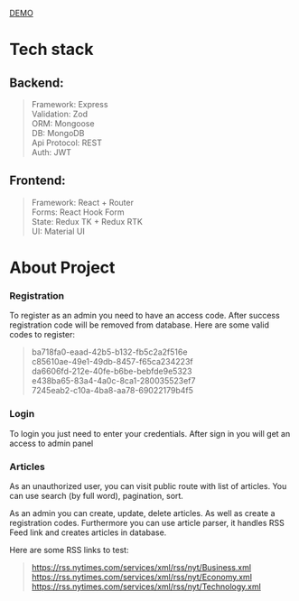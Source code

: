 [DEMO](https://oleksandr-kotliarov.github.io/devit-parser-client/#/)

# Tech stack

## Backend:
> Framework: Express \
> Validation: Zod \
> ORM: Mongoose \
> DB: MongoDB \
> Api Protocol: REST \
> Auth: JWT 

## Frontend:
> Framework: React + Router \
> Forms: React Hook Form \
> State: Redux TK + Redux RTK \
> UI: Material UI

# About Project

### Registration
To register as an admin you need to have an access code. After success registration code will be removed from database. Here are some valid codes to register:
> ba718fa0-eaad-42b5-b132-fb5c2a2f516e \
> c85610ae-49e1-49db-8457-f65ca234223f \
> da6606fd-212e-40fe-b6be-bebfde9e5323 \
> e438ba65-83a4-4a0c-8ca1-280035523ef7 \
> 7245eab2-c10a-4ba8-aa78-69022179b4f5

### Login
To login you just need to enter your credentials. After sign in you will get an access to admin panel

### Articles
As an unauthorized user, you can visit public route with list of articles. You can use search (by full word), pagination, sort.
>
As an admin you can create, update, delete articles. As well as create a registration codes. Furthermore you can use article parser, it handles RSS Feed link and creates articles in database.
>
Here are some RSS links to test:
> https://rss.nytimes.com/services/xml/rss/nyt/Business.xml \
> https://rss.nytimes.com/services/xml/rss/nyt/Economy.xml \
> https://rss.nytimes.com/services/xml/rss/nyt/Technology.xml 
